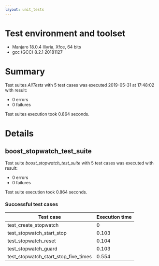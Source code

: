 ```yaml
---
layout: unit_tests
---
```


# Test environment and toolset 

* Manjaro 18.0.4 Illyria, Xfce, 64 bits
* gcc (GCC) 8.2.1 20181127

# Summary

Test suites *AllTests* with 5 test cases was executed 2019-05-31 at 17:48:02 with result:

* 0 errors
* 0 failures

Test suites execution took 0.864 seconds.

# Details

## boost_stopwatch_test_suite

Test suite *boost_stopwatch_test_suite* with 5 test cases was executed with result:

* 0 errors
* 0 failures

Test suite execution took 0.864 seconds.

### Successful test cases

Test case|Execution time
-|-
test_create_stopwatch | 0
test_stopwatch_start_stop | 0.103
test_stopwatch_reset | 0.104
test_stopwatch_guard | 0.103
test_stopwatch_start_stop_five_times | 0.554
